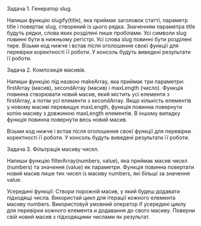 Задача 1. Генератор slug.

Напиши функцію slugify(title), яка приймає заголовок статті, параметр title і
повертає slug, створений із цього рядка. Значенням параметра title будуть рядки,
слова яких розділені лише пробілами. Усі символи slug повинні бути в нижньому
регістрі. Усі слова slug повинні бути розділені тире. Візьми код нижче і встав
після оголошення своєї функції для перевірки коректності її роботи. У консоль
будуть виведені результати її роботи.

Задача 2. Композиція масивів.

Напиши функцію під назвою makeArray, яка приймає три параметри: firstArray
(масив), secondArray (масив) і maxLength (число). Функція повинна створювати
новий масив, який містить усі елементи з firstArray, а потім усі елементи з
secondArray. Якщо кількість елементів у новому масиві перевищує maxLength,
функція повинна повернути копію масиву з довжиною maxLength елементів. В іншому
випадку функція повинна повернути весь новий масив.

Візьми код нижче і встав після оголошення своєї функції для перевірки
коректності її роботи. У консоль будуть виведені результати її роботи.

Задача 3. Фільтрація масиву чисел.

Напиши функцію filterArray(numbers, value), яка приймає масив чисел (numbers) та
значення (value) як параметри. Функція повинна повертати новий масив лише тих
чисел із масиву numbers, які більші за значення value.

Усередині функції: Створи порожній масив, у який будеш додавати підходящі числа.
Використай цикл для ітерації кожного елемента масиву numbers. Використовуй
умовний оператор if усередині циклу для перевірки кожного елемента и додавання
до свого масиву. Поверни свій новий масив з підходящими числами як результат.
